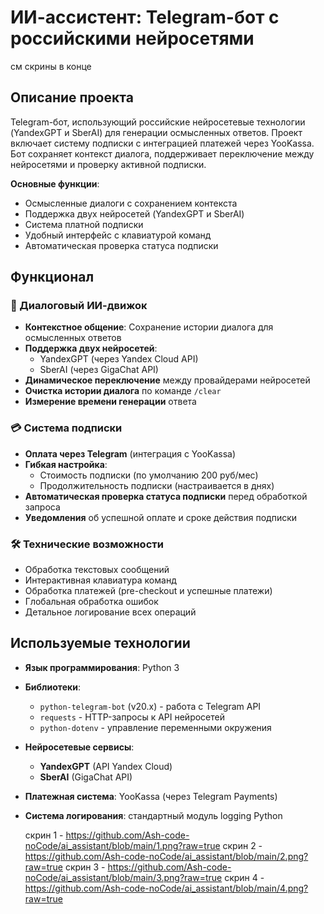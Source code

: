 # ИИ-ассистент: Telegram-бот с российскими нейросетями
см скрины в конце
## Описание проекта
Telegram-бот, использующий российские нейросетевые технологии (YandexGPT и SberAI) для генерации осмысленных ответов. Проект включает систему подписки с интеграцией платежей через YooKassa. Бот сохраняет контекст диалога, поддерживает переключение между нейросетями и проверку активной подписки.

**Основные функции**:
- Осмысленные диалоги с сохранением контекста
- Поддержка двух нейросетей (YandexGPT и SberAI)
- Система платной подписки
- Удобный интерфейс с клавиатурой команд
- Автоматическая проверка статуса подписки

## Функционал

### 🤖 Диалоговый ИИ-движок
- **Контекстное общение**: Сохранение истории диалога для осмысленных ответов
- **Поддержка двух нейросетей**:
  - YandexGPT (через Yandex Cloud API)
  - SberAI (через GigaChat API)
- **Динамическое переключение** между провайдерами нейросетей
- **Очистка истории диалога** по команде `/clear`
- **Измерение времени генерации** ответа

### 💳 Система подписки
- **Оплата через Telegram** (интеграция с YooKassa)
- **Гибкая настройка**:
  - Стоимость подписки (по умолчанию 200 руб/мес)
  - Продолжительность подписки (настраивается в днях)
- **Автоматическая проверка статуса подписки** перед обработкой запроса
- **Уведомления** об успешной оплате и сроке действия подписки

### 🛠 Технические возможности
- Обработка текстовых сообщений
- Интерактивная клавиатура команд
- Обработка платежей (pre-checkout и успешные платежи)
- Глобальная обработка ошибок
- Детальное логирование всех операций

## Используемые технологии
- **Язык программирования**: Python 3
- **Библиотеки**:
  - `python-telegram-bot` (v20.x) - работа с Telegram API
  - `requests` - HTTP-запросы к API нейросетей
  - `python-dotenv` - управление переменными окружения
- **Нейросетевые сервисы**:
  - **YandexGPT** (API Yandex Cloud)
  - **SberAI** (GigaChat API)
- **Платежная система**: YooKassa (через Telegram Payments)
- **Система логирования**: стандартный модуль logging Python

  скрин 1 - https://github.com/Ash-code-noCode/ai_assistant/blob/main/1.png?raw=true
  скрин 2 - https://github.com/Ash-code-noCode/ai_assistant/blob/main/2.png?raw=true
  скрин 3 - https://github.com/Ash-code-noCode/ai_assistant/blob/main/3.png?raw=true
  скрин 4 - https://github.com/Ash-code-noCode/ai_assistant/blob/main/4.png?raw=true


